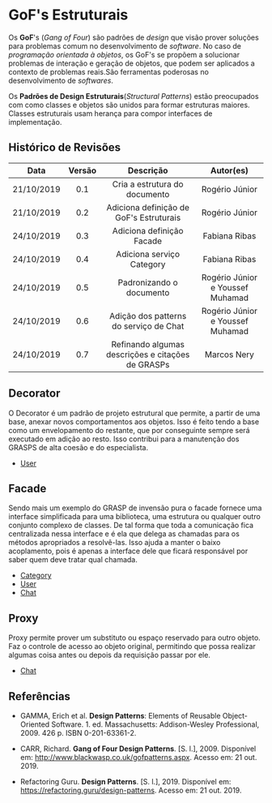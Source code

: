 # GoF's Estruturais

Os **GoF**'s (_Gang of Four_) são padrões de _design_ que visão prover soluções para problemas comum no desenvolvimento de _software_. No caso de _programação orientada à objetos_, os GoF's se propõem a solucionar problemas de interação e geração de objetos, que podem ser aplicados a contexto de problemas reais.São ferramentas poderosas no desenvolvimento de _softwares_.

Os **Padrões de Design Estruturais**(_Structural Patterns_) estão preocupados com como classes e objetos são unidos para formar estruturas maiores. Classes estruturais usam herança para compor interfaces de implementação.

## Histórico de Revisões

|    Data    | Versão |                Descrição                |            Autor(es)             |
| :--------: | :----: | :-------------------------------------: | :------------------------------: |
| 21/10/2019 |  0.1   |      Cria a estrutura do documento      |          Rogério Júnior          |
| 21/10/2019 |  0.2   | Adiciona definição de GoF's Estruturais |          Rogério Júnior          |
| 24/10/2019 |  0.3   |        Adiciona definição Facade        |          Fabiana Ribas           |
| 24/10/2019 |  0.4   |        Adiciona serviço Category        |          Fabiana Ribas           |
| 24/10/2019 |  0.5   |        Padronizando o documento         | Rogério Júnior e Youssef Muhamad |
| 24/10/2019 |  0.6   | Adição dos patterns do serviço de Chat  | Rogério Júnior e Youssef Muhamad |
| 24/10/2019 |  0.7 | Refinando algumas descrições e citações de GRASPs | Marcos Nery |


<!-- ## Adapter

[Descrição]

## Bridge

[Descrição]

## Composite

[Descrição] -->

## Decorator

O Decorator é um padrão de projeto estrutural que permite, a partir de uma base, anexar novos comportamentos aos objetos. Isso é feito tendo a base como um envelopamento do restante, que por conseguinte sempre será executado em adição ao resto. Isso contribui para a manutenção dos GRASPS de alta coesão e do especialista.

- [User](docs/DS/dinamica-e-seminario-4-b/servicos/User.md#Decorator)

## Facade

Sendo mais um exemplo do GRASP de invensão pura o facade fornece uma interface simplificada para uma biblioteca, uma estrutura ou qualquer outro conjunto complexo de classes. De tal forma que toda a comunicação fica centralizada nessa interface e é ela que delega as chamadas para os métodos apropriados a resolvê-las. Isso ajuda a manter o baixo acoplamento, pois é apenas a interface dele que ficará responsável por saber quem deve tratar qual chamada.

- [Category](docs/DS/dinamica-e-seminario-4-b/servicos/Category.md#Facade)
- [User](docs/DS/dinamica-e-seminario-4-b/servicos/User.md#Facade)
- [Chat](docs/DS/dinamica-e-seminario-4-b/servicos/Chat.md#facade)

<!-- ## Flyweight

[Descrição] -->

## Proxy

Proxy permite prover um substituto ou espaço reservado para outro objeto. Faz o controle de acesso ao objeto original, permitindo que possa realizar algumas coisa antes ou depois da requisição passar por ele.

- [Chat](docs/DS/dinamica-e-seminario-4-b/servicos/Chat.md#proxy)

## Referências

- GAMMA, Erich et al. **Design Patterns**: Elements of Reusable Object-Oriented Software. 1. ed. Massachusetts: Addison-Wesley Professional, 2009. 426 p. ISBN 0-201-63361-2.

- CARR, Richard. **Gang of Four Design Patterns**. [S. l.], 2009. Disponível em: http://www.blackwasp.co.uk/gofpatterns.aspx. Acesso em: 21 out. 2019.

- Refactoring Guru. **Design Patterns**. [S. l.], 2019. Disponível em: https://refactoring.guru/design-patterns. Acesso em: 21 out. 2019.
